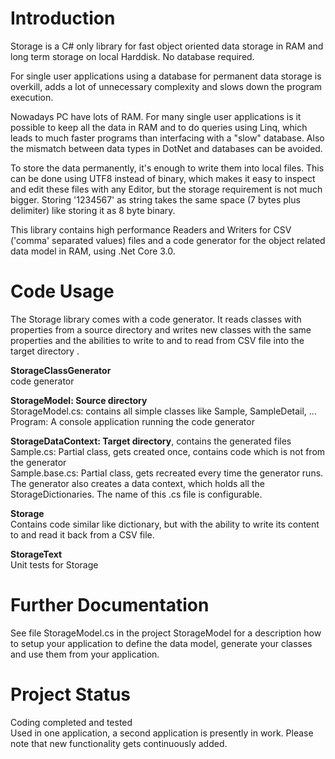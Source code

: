 # Introduction
Storage is a C# only library for fast object oriented data storage in RAM and long term storage on local Harddisk. No database required.

For single user applications using a database for permanent data storage is overkill, adds a lot of unnecessary complexity and slows
down the program execution.

Nowadays PC have lots of RAM. For many single user applications is it possible to keep all the data in RAM and to do queries using Linq, 
which leads to much faster programs than interfacing with a "slow" database. Also the mismatch between data types in DotNet and databases
can be avoided.

To store the data permanently, it's enough to write them into local files. This can be done using UTF8 instead of binary, which
makes it easy to inspect and edit these files with any Editor, but the storage requirement is not much bigger. Storing '1234567' as string
takes the same space (7 bytes plus delimiter) like storing it as 8 byte binary.

This library contains high performance Readers and Writers for CSV ('comma' separated values) files and a code generator for the 
object related data model in RAM, using .Net Core 3.0.

# Code Usage
The Storage library comes with a code generator. It reads classes with properties from a source
directory and writes new classes with the same properties and the 
abilities to write to and to read from CSV file into the target directory .

**StorageClassGenerator**  
code generator

**StorageModel: Source directory**  
StorageModel.cs: contains all simple classes like Sample, SampleDetail, ...  
Program: A console application running the code generator

**StorageDataContext: Target directory**, contains the generated files  
Sample.cs: Partial class, gets created once, contains code which is not from the generator  
Sample.base.cs: Partial class, gets recreated every time the generator runs.  
The generator also creates a data context, which holds all the StorageDictionaries. The
name of this .cs file is configurable.

**Storage**  
Contains code similar like dictionary, but with the ability to write its content to and read 
it back from a CSV file.

**StorageText**  
Unit tests for Storage

# Further Documentation
See file StorageModel.cs in the project StorageModel for a description how to setup your 
application to define the data model, generate your classes and use them from your 
application.

# Project Status
Coding completed and tested  
Used in one application, a second application is presently in work.
Please note that new functionality gets continuously added.
 


